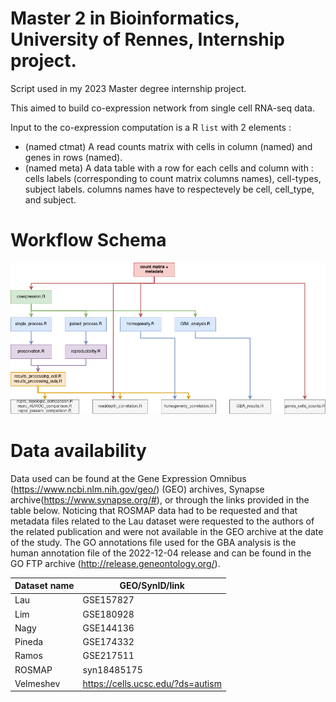 # Master 2 in Bioinformatics, University of Rennes, Internship project.


Script used in my 2023 Master degree internship project.

This aimed to build co-expression network from single cell RNA-seq data.

Input to the co-expression computation is a R `list` with 2 elements :
 * (named ctmat) A read counts matrix with cells in column (named) and genes in rows (named).
 * (named meta) A data table with a row for each cells and column with : cells labels (corresponding to count matrix columns names), cell-types, subject labels. columns names have to respectevely be cell, cell_type, and subject.

# Workflow Schema

![Alt Text](workflow.png)

# Data availability

Data used can be found at the Gene Expression Omnibus (https://www.ncbi.nlm.nih.gov/geo/) (GEO) archives, Synapse archive(https://www.synapse.org/#), or through the links provided in the table below. Noticing that ROSMAP data had to be requested and that metadata files related to the Lau dataset were requested to the authors of the related publication and were not available in the GEO archive at the date of the study. The GO annotations file used for the GBA analysis is the human annotation file of the 2022-12-04 release and can be found in the GO FTP archive (http://release.geneontology.org/).

| Dataset name | GEO/SynID/link                    |
| ------------ | --------------------------------- |
| Lau          | GSE157827                         |
| Lim          | GSE180928                         |
| Nagy         | GSE144136                         |
| Pineda       | GSE174332                         |
| Ramos        | GSE217511                         |
| ROSMAP       | syn18485175                       |
| Velmeshev    | https://cells.ucsc.edu/?ds=autism |
